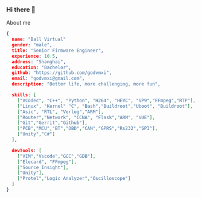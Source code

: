 ### Hi there 👋

About me
```json
{
  name: "Ball Virtual"
  gender: "male",
  title: "Senior Firmware Engineer",
  experience: 10.5,
  address: "Shanghai",
  education: "Bachelor",
  github: "https://github.com/godvmxi",
  email: "godvmxi@gmail.com",
  description: "Better life, more challenging, more fun",

  skills: [
    ["VCodec", "C++", "Python", "H264", "HEVC", "VP9","FFmpeg","RTP"],
    ["Linux", "Kernel" "C", "Bash","Buildroot","Uboot", "Buildroot"],
    ["Asic", "RTL", "Verlog","ARM"],
    ["Router","Network", "CCNA", "Flask","ARM", "VUE"],
    ["Git","Gerrit","Github"],
    ["PCB","MCU","BT","OBD","CAN","GPRS","Rs232","SPI"],
    ["Unity","C#"]
  ],

  devTools: [
    ["VIM","Vscode","GCC","GDB"],
    ["Elecard", "FFmpeg"],
    ["Source Insight"],
    ["Unity"],
    ["Protel","Logic Analyzer","Oscilloscope"]
  ]
}
```
<!--
**godvmxi/godvmxi** is a ✨ _special_ ✨ repository because its `README.md` (this file) appears on your GitHub profile.

Here are some ideas to get you started:

- 🔭 I’m currently working on ...
- 🌱 I’m currently learning ...
- 👯 I’m looking to collaborate on ...
- 🤔 I’m looking for help with ...
- 💬 Ask me about ...
- 📫 How to reach me: ...
- 😄 Pronouns: ...
- ⚡ Fun fact: ...
-->
